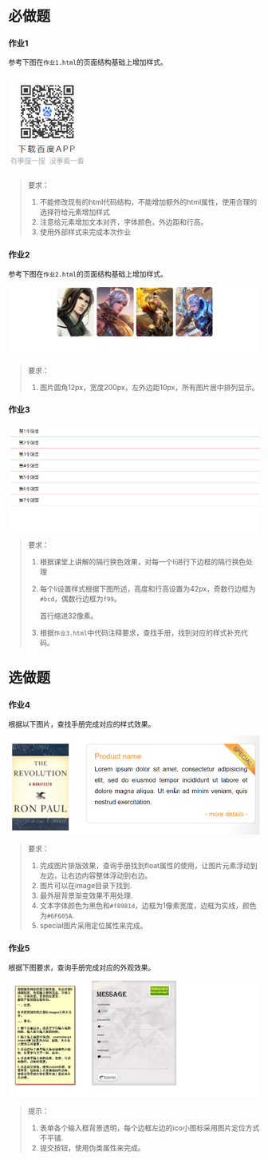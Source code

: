 # 必做题

### 作业1

参考下图在`作业1.html`的页面结构基础上增加样式。

![作业1.png](作业1.png)

>要求：
>
>1. 不能修改现有的html代码结构，不能增加额外的html属性，使用合理的选择符给元素增加样式
>2. 注意给元素增加文本对齐，字体颜色，外边距和行高。
>3. 使用外部样式来完成本次作业



### 作业2

参考下图在`作业2.html`的页面结构基础上增加样式。

![作业2.png](./作业2.png)

>要求：
>
>1. 图片圆角12px，宽度200px，左外边距10px，所有图片居中排列显示。



### 作业3

![作业3.html](./作业3.png)

> 要求：
>
> 1. 根据课堂上讲解的隔行换色效果，对每一个li进行下边框的隔行换色处理
>
> 2. 每个li设置样式根据下图所述，高度和行高设置为42px，奇数行边框为`#bcd`，偶数行边框为`f99`。
>
>    首行缩进32像素。
>
> 3. 根据`作业3.html`中代码注释要求，查找手册，找到对应的样式补充代码。



# 选做题

### 作业4

根据以下图片，查找手册完成对应的样式效果。

![作业4.png](./作业4.png)

>  要求：
>
> 1. 完成图片排版效果，查询手册找到float属性的使用，让图片元素浮动到左边，让右边内容整体浮动到右边。
> 2. 图片可以在image目录下找到.
> 3. 最外层背景渐变效果不用处理.
> 4. 文本字体颜色为黑色和`#f8981d`，边框为1像素宽度，边框为实线，颜色为`#6F605A`.
> 5. special图片采用定位属性来完成。



### 作业5

根据下图要求，查询手册完成对应的外观效果。

![作业5.png](./作业5.png)

> 提示：
>
> 1. 表单各个输入框背景透明，每个边框左边的ico小图标采用图片定位方式不平铺.
> 2. 提交按钮，使用伪类属性来完成。